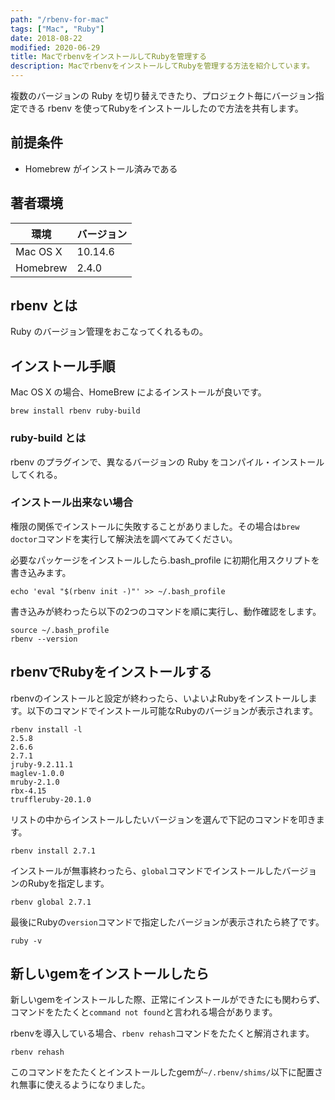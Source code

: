 ```yaml
---
path: "/rbenv-for-mac"
tags: ["Mac", "Ruby"]
date: 2018-08-22
modified: 2020-06-29
title: MacでrbenvをインストールしてRubyを管理する
description: MacでrbenvをインストールしてRubyを管理する方法を紹介しています。
---
```


複数のバージョンの Ruby を切り替えできたり、プロジェクト毎にバージョン指定できる rbenv を使ってRubyをインストールしたので方法を共有します。

## 前提条件
- Homebrew がインストール済みである

## 著者環境
|     環境    | バージョン |
| ---------- | --------- |
|  Mac OS X  |  10.14.6  |
|  Homebrew  |   2.4.0   |

## rbenv とは

Ruby のバージョン管理をおこなってくれるもの。

## インストール手順

Mac OS X の場合、HomeBrew によるインストールが良いです。

```shell
brew install rbenv ruby-build
```

### ruby-build とは

rbenv のプラグインで、異なるバージョンの Ruby をコンパイル・インストールしてくれる。

### インストール出来ない場合
権限の関係でインストールに失敗することがありました。その場合は`brew doctor`コマンドを実行して解決法を調べてみてください。

必要なパッケージをインストールしたら.bash_profile に初期化用スクリプトを書き込みます。

```shell
echo 'eval "$(rbenv init -)"' >> ~/.bash_profile
```

書き込みが終わったら以下の2つのコマンドを順に実行し、動作確認をします。

```shell
source ~/.bash_profile
rbenv --version
```

## rbenvでRubyをインストールする
rbenvのインストールと設定が終わったら、いよいよRubyをインストールします。以下のコマンドでインストール可能なRubyのバージョンが表示されます。

```shell{outputLines: 2-9}
rbenv install -l
2.5.8
2.6.6
2.7.1
jruby-9.2.11.1
maglev-1.0.0
mruby-2.1.0
rbx-4.15
truffleruby-20.1.0
```

リストの中からインストールしたいバージョンを選んで下記のコマンドを叩きます。

```shell
rbenv install 2.7.1
```

インストールが無事終わったら、`global`コマンドでインストールしたバージョンのRubyを指定します。

```shell
rbenv global 2.7.1
```

最後にRubyの`version`コマンドで指定したバージョンが表示されたら終了です。

```shell
ruby -v
```

## 新しいgemをインストールしたら
新しいgemをインストールした際、正常にインストールができたにも関わらず、コマンドをたたくと`command not found`と言われる場合があります。

rbenvを導入している場合、`rbenv rehash`コマンドをたたくと解消されます。

```
rbenv rehash
```

このコマンドをたたくとインストールしたgemが`~/.rbenv/shims/`以下に配置され無事に使えるようになりました。

